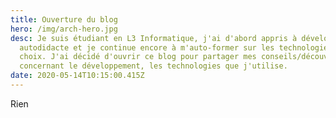```yaml
---
title: Ouverture du blog
hero: /img/arch-hero.jpg
desc: Je suis étudiant en L3 Informatique, j'ai d'abord appris à développer en
  autodidacte et je continue encore à m'auto-former sur les technologies de mon
  choix. J'ai décidé d'ouvrir ce blog pour partager mes conseils/découvertes
  concernant le développement, les technologies que j'utilise.
date: 2020-05-14T10:15:00.415Z
---
```

Rien